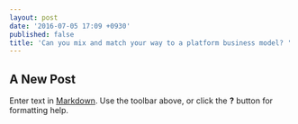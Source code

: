 ```yaml
---
layout: post
date: '2016-07-05 17:09 +0930'
published: false
title: 'Can you mix and match your way to a platform business model? '
---
```

## A New Post

Enter text in [Markdown](http://daringfireball.net/projects/markdown/). Use the toolbar above, or click the **?** button for formatting help.
